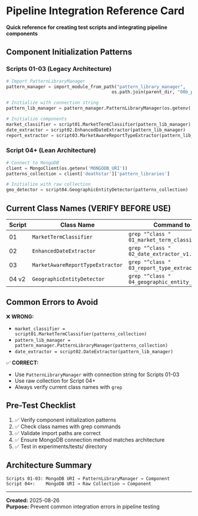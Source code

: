 # Pipeline Integration Reference Card

**Quick reference for creating test scripts and integrating pipeline components**

## Component Initialization Patterns

### Scripts 01-03 (Legacy Architecture)
```python
# Import PatternLibraryManager
pattern_manager = import_module_from_path("pattern_library_manager",
                                        os.path.join(parent_dir, "00b_pattern_library_manager_v1.py"))

# Initialize with connection string
pattern_lib_manager = pattern_manager.PatternLibraryManager(os.getenv('MONGODB_URI'))

# Initialize components
market_classifier = script01.MarketTermClassifier(pattern_lib_manager)
date_extractor = script02.EnhancedDateExtractor(pattern_lib_manager)
report_extractor = script03.MarketAwareReportTypeExtractor(pattern_lib_manager)
```

### Script 04+ (Lean Architecture)
```python
# Connect to MongoDB
client = MongoClient(os.getenv('MONGODB_URI'))
patterns_collection = client['deathstar']['pattern_libraries']

# Initialize with raw collection
geo_detector = script04.GeographicEntityDetector(patterns_collection)
```

## Current Class Names (VERIFY BEFORE USE)

| Script | Class Name | Command to Verify |
|--------|------------|------------------|
| 01 | `MarketTermClassifier` | `grep "^class " 01_market_term_classifier_v1.py` |
| 02 | `EnhancedDateExtractor` | `grep "^class " 02_date_extractor_v1.py` |
| 03 | `MarketAwareReportTypeExtractor` | `grep "^class " 03_report_type_extractor_v2.py` |
| 04 v2 | `GeographicEntityDetector` | `grep "^class " 04_geographic_entity_detector_v2.py` |

## Common Errors to Avoid

❌ **WRONG:**
- `market_classifier = script01.MarketTermClassifier(patterns_collection)`
- `pattern_lib_manager = pattern_manager.PatternLibraryManager(patterns_collection)`
- `date_extractor = script02.DateExtractor(pattern_lib_manager)`

✅ **CORRECT:**
- Use `PatternLibraryManager` with connection string for Scripts 01-03
- Use raw collection for Script 04+
- Always verify current class names with `grep`

## Pre-Test Checklist

1. ✅ Verify component initialization patterns
2. ✅ Check class names with grep commands
3. ✅ Validate import paths are correct
4. ✅ Ensure MongoDB connection method matches architecture
5. ✅ Test in experiments/tests/ directory

## Architecture Summary
```
Scripts 01-03: MongoDB URI → PatternLibraryManager → Component
Script 04+:    MongoDB URI → Raw Collection → Component
```

---
**Created:** 2025-08-26  
**Purpose:** Prevent common integration errors in pipeline testing